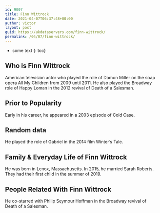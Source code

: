 ```yaml
---
id: 9007
title: Finn Wittrock
date: 2021-04-07T06:37:48+00:00
author: victor
layout: post
guid: https://ukdataservers.com/finn-wittrock/
permalink: /04/07/finn-wittrock/
---
```


* some text
{: toc}


## Who is Finn Wittrock



American television actor who played the role of Damon Miller on the soap opera All My Children from 2009 until 2011. He also played the Broadway role of Happy Loman in the 2012 revival of Death of a Salesman.

                
                
                
## Prior to Popularity



Early in his career, he appeared in a 2003 episode of Cold Case.

                
                
                
## Random data



He played the role of Gabriel in the 2014 film Winter&#8217;s Tale.

                
                
                
## Family & Everyday Life of Finn Wittrock



He was born in Lenox, Massachusetts. In 2015, he married Sarah Roberts. They had their first child in the summer of 2019.

                
                
                
## People Related With Finn Wittrock



He co-starred with Philip Seymour Hoffman in the Broadway revival of Death of a Salesman.

                
              
            
          
          
          
